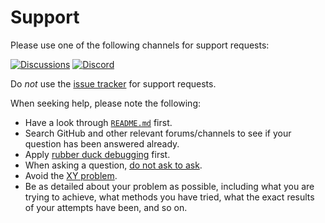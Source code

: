# Support

Please use one of the following channels for support requests:

[![Discussions](https://img.shields.io/github/discussions/vezel-dev/ruptura?color=teal)](https://github.com/vezel-dev/ruptura/discussions/categories/questions)
[![Discord](https://img.shields.io/discord/960716713136095232?color=peru&label=discord)](https://discord.gg/SdBCrRuNxY)

Do *not* use the
[issue tracker](https://github.com/vezel-dev/ruptura/issues) for support
requests.

When seeking help, please note the following:

* Have a look through [`README.md`](README.md) first.
* Search GitHub and other relevant forums/channels to see if your question has
  been answered already.
* Apply [rubber duck debugging](https://rubberduckdebugging.com) first.
* When asking a question, [do not ask to ask](https://dontasktoask.com).
* Avoid the [XY problem](https://xyproblem.info).
* Be as detailed about your problem as possible, including what you are trying
  to achieve, what methods you have tried, what the exact results of your
  attempts have been, and so on.
